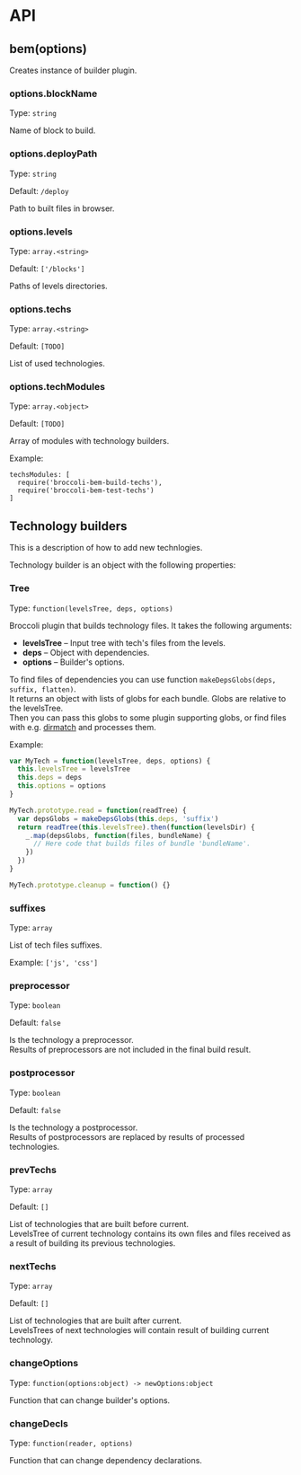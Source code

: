 # API

## bem(options)

Creates instance of builder plugin.

### options.blockName

Type: `string`

Name of block to build.

### options.deployPath

Type: `string`

Default: `/deploy`

Path to built files in browser.

### options.levels

Type: `array.<string>`

Default: `['/blocks']`

Paths of levels directories.

### options.techs

Type: `array.<string>`

Default: `[TODO]`

List of used technologies.

### options.techModules

Type: `array.<object>`

Default: `[TODO]`

Array of modules with technology builders.

Example:

```
techsModules: [
  require('broccoli-bem-build-techs'),
  require('broccoli-bem-test-techs')
]
```


## Technology builders

This is a description of how to add new technlogies.

Technology builder is an object with the following properties:

### Tree

Type: `function(levelsTree, deps, options)`

Broccoli plugin that builds technology files.
It takes the following arguments:

* **levelsTree** &ndash; Input tree with tech's files from the levels.
* **deps** &ndash; Object with dependencies.
* **options** &ndash; Builder's options.

To find files of dependencies you can use function `makeDepsGlobs(deps, suffix, flatten)`.
<br>
It returns an object with lists of globs for each bundle.
Globs are relative to the levelsTree.
<br>
Then you can pass this globs to some plugin supporting globs, or find files with e.g.
[dirmatch](https://github.com/sunflowerdeath/dirmatch) and processes them.

Example:

```js
var MyTech = function(levelsTree, deps, options) {
  this.levelsTree = levelsTree
  this.deps = deps
  this.options = options
}

MyTech.prototype.read = function(readTree) {
  var depsGlobs = makeDepsGlobs(this.deps, 'suffix')
  return readTree(this.levelsTree).then(function(levelsDir) {
    _.map(depsGlobs, function(files, bundleName) {
      // Here code that builds files of bundle 'bundleName'.
    })
  })
}

MyTech.prototype.cleanup = function() {}
```

### suffixes

Type: `array`

List of tech files suffixes.

Example: `['js', 'css']`

### preprocessor

Type: `boolean`

Default: `false`

Is the technology a preprocessor.<br>
Results of preprocessors are not included in the final build result.

### postprocessor

Type: `boolean`

Default: `false`

Is the technology a postprocessor.<br>
Results of postprocessors are replaced by results of processed technologies.

### prevTechs

Type: `array`

Default: `[]`

List of technologies that are built before current.<br>
LevelsTree of current technology contains its own files and files received as a result of building its previous technologies.

### nextTechs

Type: `array`

Default: `[]`

List of technologies that are built after current.<br>
LevelsTrees of next technologies will contain result of building current technology.

### changeOptions

Type: `function(options:object) -> newOptions:object`

Function that can change builder's options.

### changeDecls

Type: `function(reader, options)`

Function that can change dependency declarations.
